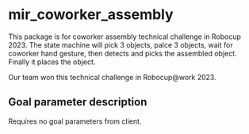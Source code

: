# mir_coworker_assembly

This package is for coworker assembly technical challenge in Robocup 2023. The state machine will pick 3 objects, palce 3 objects, wait for coworker hand gesture, then detects and picks the assembled object. Finally it places the object.

Our team won this technical challenge in Robocup@work 2023.


## Goal parameter description

Requires no goal parameters from client.
